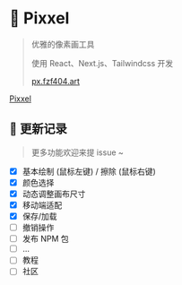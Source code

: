 # 🔵 Pixxel

> 优雅的像素画工具
>
> 使用 React、Next.js、Tailwindcss 开发
>
> [px.fzf404.art](https://px.fzf404.art/)

[Pixxel](https://img.fzf404.art/Pixxel/show.webp)

## 🚀 更新记录

> 更多功能欢迎来提 issue ~

- [x] 基本绘制 (鼠标左键) / 擦除 (鼠标右键)
- [x] 颜色选择
- [x] 动态调整画布尺寸
- [x] 移动端适配
- [x] 保存/加载
- [ ] 撤销操作
- [ ] 发布 NPM 包
- [ ] ...
- [ ] 教程
- [ ] 社区
